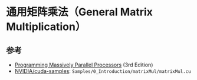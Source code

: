 # 通用矩阵乘法（General Matrix Multiplication）


## 参考

- [Programming Massively Parallel Processors](https://book.douban.com/subject/4265432/) (3rd Edition)
- [NVIDIA/cuda-samples](https://github.com/NVIDIA/cuda-samples): `Samples/0_Introduction/matrixMul/matrixMul.cu`